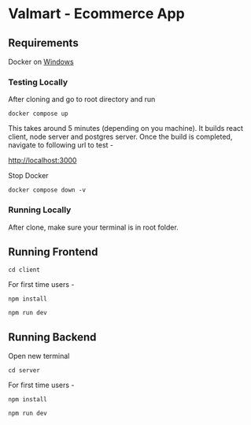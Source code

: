 # Valmart - Ecommerce App

## Requirements

Docker on [Windows](https://www.docker.com/products/docker-desktop/)

### Testing Locally

After cloning and go to root directory and run

```
docker compose up
```

This takes around 5 minutes (depending on you machine). It builds react client, node server and postgres server. Once the build is completed, navigate to following url to test -

[http://localhost:3000](http://localhost:3000)

Stop Docker

```
docker compose down -v
```

### Running Locally

After clone, make sure your terminal is in root folder.

## Running Frontend

```
cd client
```

For first time users -

```
npm install
```

```
npm run dev
```

## Running Backend

Open new terminal

```
cd server
```

For first time users -

```
npm install
```

```
npm run dev
```
